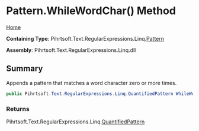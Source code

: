 # Pattern\.WhileWordChar\(\) Method

[Home](../../../../../../README.md)

**Containing Type**: Pihrtsoft\.Text\.RegularExpressions\.Linq\.[Pattern](../README.md)

**Assembly**: Pihrtsoft\.Text\.RegularExpressions\.Linq\.dll

## Summary

Appends a pattern that matches a word character zero or more times\.

```csharp
public Pihrtsoft.Text.RegularExpressions.Linq.QuantifiedPattern WhileWordChar()
```

### Returns

Pihrtsoft\.Text\.RegularExpressions\.Linq\.[QuantifiedPattern](../../QuantifiedPattern/README.md)

